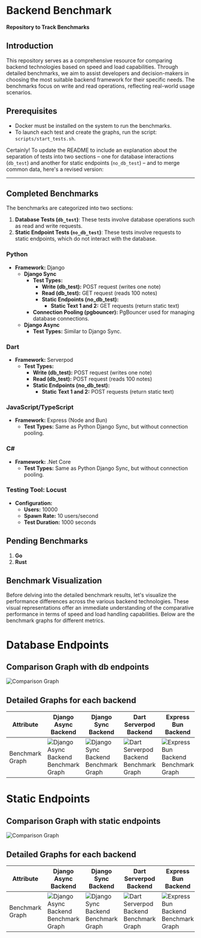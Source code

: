# Backend Benchmark

**Repository to Track Benchmarks**

## Introduction

This repository serves as a comprehensive resource for comparing backend technologies based on speed and load capabilities. Through detailed benchmarks, we aim to assist developers and decision-makers in choosing the most suitable backend framework for their specific needs. The benchmarks focus on write and read operations, reflecting real-world usage scenarios.

## Prerequisites

- Docker must be installed on the system to run the benchmarks.
- To launch each test and create the graphs, run the script: `scripts/start_tests.sh`.

Certainly! To update the README to include an explanation about the separation of tests into two sections – one for database interactions (`db_test`) and another for static endpoints (`no_db_test`) – and to merge common data, here's a revised version:

---

## Completed Benchmarks

The benchmarks are categorized into two sections:

1. **Database Tests (`db_test`)**: These tests involve database operations such as read and write requests.
2. **Static Endpoint Tests (`no_db_test`)**: These tests involve requests to static endpoints, which do not interact with the database.

### Python

- **Framework:** Django
  - **Django Sync**
    - **Test Types:**
      - **Write (db_test):** POST request (writes one note)
      - **Read (db_test):** GET request (reads 100 notes)
      - **Static Endpoints (no_db_test):**
        - **Static Text 1 and 2:** GET requests (return static text)
    - **Connection Pooling (pgbouncer):** PgBouncer used for managing database connections.
  - **Django Async**
    - **Test Types:** Similar to Django Sync.

### Dart

- **Framework:** Serverpod
  - **Test Types:**
    - **Write (db_test):** POST request (writes one note)
    - **Read (db_test):** POST request (reads 100 notes)
    - **Static Endpoints (no_db_test):**
      - **Static Text 1 and 2:** POST requests (return static text)

### JavaScript/TypeScript

- **Framework:** Express (Node and Bun)
  - **Test Types:** Same as Python Django Sync, but without connection pooling.

### C#

- **Framework:** .Net Core
  - **Test Types:** Same as Python Django Sync, but without connection pooling.

### Testing Tool: Locust

- **Configuration:**
  - **Users:** 10000
  - **Spawn Rate:** 10 users/second
  - **Test Duration:** 1000 seconds

## Pending Benchmarks

1. **Go**
2. **Rust**

## Benchmark Visualization

Before delving into the detailed benchmark results, let's visualize the performance differences across the various backend technologies. These visual representations offer an immediate understanding of the comparative performance in terms of speed and load handling capabilities. Below are the benchmark graphs for different metrics.

# Database Endpoints

## Comparison Graph with db endpoints

![Comparison Graph](comparison_graph_db_test.png?v=1706367832)

## Detailed Graphs for each backend

| Attribute       | Django Async Backend                                                                                                | Django Sync Backend                                                                                               | Dart Serverpod Backend                                                                                            | Express Bun Backend                                                                                                   | Express Node Backend                                                                                                    | C# .NET Backend                                                                                            |
| --------------- | ------------------------------------------------------------------------------------------------------------------- | ----------------------------------------------------------------------------------------------------------------- | ----------------------------------------------------------------------------------------------------------------- | --------------------------------------------------------------------------------------------------------------------- | ----------------------------------------------------------------------------------------------------------------------- | ---------------------------------------------------------------------------------------------------------- |
| Benchmark Graph | ![Django Async Backend Benchmark Graph](/backends/python/django-async/tests/results/db_test/graph.png?v=1706367832) | ![Django Sync Backend Benchmark Graph](/backends/python/django-sync/tests/results/db_test/graph.png?v=1706367832) | ![Dart Serverpod Backend Benchmark Graph](/backends/dart/server-pod/tests/results/db_test/graph.png?v=1706367832) | ![Express Bun Backend Benchmark Graph](/backends/javascript/express-bun/tests/results/db_test/graph.png?v=1706367832) | ![Express Node Backend Benchmark Graph](/backends/javascript/express-node/tests/results/db_test/graph.png?v=1706367832) | ![C# .NET Backend Benchmark Graph](/backends/c_sharp/dot-net/tests/results/db_test/graph.png?v=1706367832) |

# Static Endpoints

## Comparison Graph with static endpoints

![Comparison Graph](comparison_graph_no_db_test.png?v=1706367832)

## Detailed Graphs for each backend

| Attribute       | Django Async Backend                                                                                                   | Django Sync Backend                                                                                                  | Dart Serverpod Backend                                                                                               | Express Bun Backend                                                                                                      | Express Node Backend                                                                                                       | C# .NET Backend                                                                                               |
| --------------- | ---------------------------------------------------------------------------------------------------------------------- | -------------------------------------------------------------------------------------------------------------------- | -------------------------------------------------------------------------------------------------------------------- | ------------------------------------------------------------------------------------------------------------------------ | -------------------------------------------------------------------------------------------------------------------------- | ------------------------------------------------------------------------------------------------------------- |
| Benchmark Graph | ![Django Async Backend Benchmark Graph](/backends/python/django-async/tests/results/no_db_test/graph.png?v=1706367832) | ![Django Sync Backend Benchmark Graph](/backends/python/django-sync/tests/results/no_db_test/graph.png?v=1706367832) | ![Dart Serverpod Backend Benchmark Graph](/backends/dart/server-pod/tests/results/no_db_test/graph.png?v=1706367832) | ![Express Bun Backend Benchmark Graph](/backends/javascript/express-bun/tests/results/no_db_test/graph.png?v=1706367832) | ![Express Node Backend Benchmark Graph](/backends/javascript/express-node/tests/results/no_db_test/graph.png?v=1706367832) | ![C# .NET Backend Benchmark Graph](/backends/c_sharp/dot-net/tests/results/no_db_test/graph.png?v=1706367832) |
